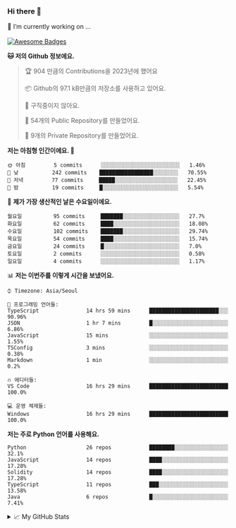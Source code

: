 ### Hi there 👋 
🔭 I’m currently working on ... </br></br>
[![Awesome Badges](https://img.shields.io/badge/Introduce-EN-green.svg)](https://github.com/tlatkdgus1/tlatkdgus1/blob/main/README.md.en)

<!--START_SECTION:waka-->
**🐱 저의 Github 정보에요.** 

> 🏆 904 만큼의 Contributions을 2023년에 했어요
 > 
> 📦 Github의 97.1 kB만큼의 저장소를 사용하고 있어요. 
 > 
> 🚫 구직중이지 않아요.
 > 
> 📜 54개의 Public Repository를 만들었어요. 
 > 
> 🔑 9개의 Private Repository를 만들었어요.  

**저는 아침형 인간이에요. 🐤** 

```text
🌞 아침         5 commits      ░░░░░░░░░░░░░░░░░░░░░░░░░   1.46% 
🌆 낮　         242 commits    █████████████████░░░░░░░░   70.55% 
🌃 저녁         77 commits     █████░░░░░░░░░░░░░░░░░░░░   22.45% 
🌙 밤　         19 commits     █░░░░░░░░░░░░░░░░░░░░░░░░   5.54%

```
📅 **제가 가장 생산적인 날은 수요일이에요.** 

```text
월요일          95 commits     ███████░░░░░░░░░░░░░░░░░░   27.7% 
화요일          62 commits     ████░░░░░░░░░░░░░░░░░░░░░   18.08% 
수요일          102 commits    ███████░░░░░░░░░░░░░░░░░░   29.74% 
목요일          54 commits     ████░░░░░░░░░░░░░░░░░░░░░   15.74% 
금요일          24 commits     █░░░░░░░░░░░░░░░░░░░░░░░░   7.0% 
토요일          2 commits      ░░░░░░░░░░░░░░░░░░░░░░░░░   0.58% 
일요일          4 commits      ░░░░░░░░░░░░░░░░░░░░░░░░░   1.17%

```


📊 **저는 이번주를 이렇게 시간을 보냈어요.** 

```text
⌚︎ Timezone: Asia/Seoul

💬 프로그래밍 언어들: 
TypeScript               14 hrs 59 mins      ██████████████████████░░░   90.96% 
JSON                     1 hr 7 mins         █░░░░░░░░░░░░░░░░░░░░░░░░   6.86% 
JavaScript               15 mins             ░░░░░░░░░░░░░░░░░░░░░░░░░   1.55% 
TSConfig                 3 mins              ░░░░░░░░░░░░░░░░░░░░░░░░░   0.38% 
Markdown                 1 min               ░░░░░░░░░░░░░░░░░░░░░░░░░   0.2%

🔥 에디터들: 
VS Code                  16 hrs 29 mins      █████████████████████████   100.0%

💻 운영 체제들: 
Windows                  16 hrs 29 mins      █████████████████████████   100.0%

```

**저는 주로 Python 언어를 사용해요.** 

```text
Python                   26 repos            ████████░░░░░░░░░░░░░░░░░   32.1% 
JavaScript               14 repos            ████░░░░░░░░░░░░░░░░░░░░░   17.28% 
Solidity                 14 repos            ████░░░░░░░░░░░░░░░░░░░░░   17.28% 
TypeScript               11 repos            ███░░░░░░░░░░░░░░░░░░░░░░   13.58% 
Java                     6 repos             █░░░░░░░░░░░░░░░░░░░░░░░░   7.41%

```



<!--END_SECTION:waka-->

<details>
<summary>📈 My GitHub Stats</summary>
<p align="center"> <img src="https://github-readme-stats.vercel.app/api?username=tlatkdgus1&show_icons=true" alt="tlatkdgus1" />
</details>
